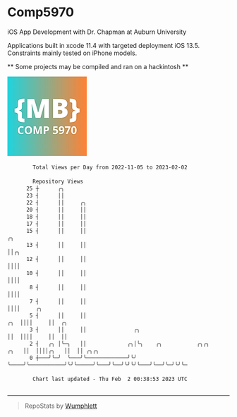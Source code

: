 # Comp5970
iOS App Development with Dr. Chapman at Auburn University

Applications built in xcode 11.4 with targeted deployment iOS 13.5.
Constraints mainly tested on iPhone models.

** Some projects may be compiled and ran on a hackintosh **

![App Icon](https://github.com/MatthewBentz/Comp5970/blob/master/Assignment1a-mlb0119/Assignment1a-mlb0119/Assets.xcassets/AppIcon.appiconset/180.png)

```
        Total Views per Day from 2022-11-05 to 2023-02-02

        Repository Views
      25 ┼      ╭╮
      23 ┤      ││
      22 ┤      ││     ╭╮
      20 ┤      ││     ││
      18 ┤      ││     ││
      17 ┤      ││     ││
      15 ┤      ││     ││                                                     ╭╮
      13 ┤      ││     ││                                                     ││╭╮
      12 ┤      ││     ││                                                     ││││
      10 ┤      ││     ││                                                     ││││
       8 ┤      ││     ││                                                     ││││
       7 ┤      ││     ││                                                     ││││     ╭╮
       5 ┤      ││     ││                                                 ╭╮  ││││     ││  ╭╮
       3 ┤      ││     ││               ╭╮                                ││  ││││     ││  ││
       2 ┤   ╭╮ │╰─╮   ││             ╭╮│╰╮    ╭╮           ╭╮╭╮     ╭╮   ││  ││││╭╮   ││  ││ ╭╮╭╮
       0 ┼───╯╰─╯  ╰───╯╰─────────────╯╰╯ ╰────╯╰───────────╯╰╯╰─────╯╰───╯╰──╯╰╯╰╯╰───╯╰──╯╰─╯╰╯╰─

        Chart last updated - Thu Feb  2 00:38:53 2023 UTC
        
```

---

> RepoStats by [Wumphlett](https://github.com/Wumphlett)
